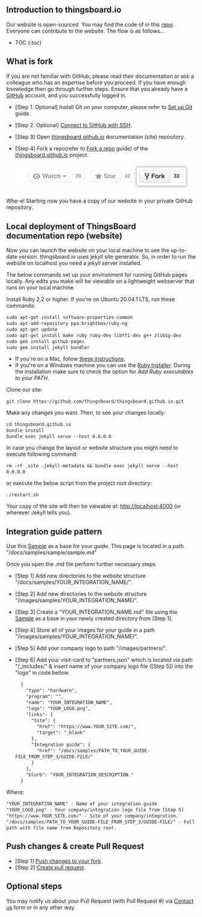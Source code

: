 ## Introduction to thingsboard.io

Our website is open-sourced. You may find the code of in this [repo](https://github.com/thingsboard/thingsboard.github.io). Everyone can contribute to the website. The flow is as follows...

* TOC
{:toc}

## What is fork

If you are not familiar with GitHub, please read their documentation or ask a colleague who has an expertise before you proceed.
If you have enough knowledge then go through further steps. Ensure that you already have a [GitHub](https://github.com/) account, and you successfully logged in.

* [Step 1. Optional] Install Git on your computer, please refer to [Set up Git](https://docs.github.com/en/github/getting-started-with-github/set-up-git) guide.
* [Step 2. Optional] [Connect to GitHub with SSH](https://docs.github.com/en/github/authenticating-to-github/connecting-to-github-with-ssh).
* [Step 3] Open [thingsboard.github.io](https://github.com/thingsboard/thingsboard.github.io) documentation (site) repository.
* [Step 4] Fork a repo(refer to [Fork a repo](https://docs.github.com/en/github/getting-started-with-github/fork-a-repo) guide) of the [thingsboard.github.io](https://github.com/thingsboard/thingsboard.github.io) project.

  ![image](/images/user-guide/fork_button.jpg)

Whe-e! Starting now you have a copy of our website in your private GitHub repository.

## Local deployment of ThingsBoard documentation repo (website)

Now you can launch the website on your local machine to see the up-to-date version.
thingsboard.io uses jekyll site generator. So, in order to run the website on localhost you need a jekyll server installed.

The below commands set up your environment for running GitHub pages locally.
Any edits you make will be viewable on a lightweight webserver that runs on your local machine.

Install Ruby 2.2 or higher. If you're on Ubuntu 20.04.1 LTS, run these commands:

	sudo apt-get install software-properties-common
	sudo apt-add-repository ppa:brightbox/ruby-ng
	sudo apt-get update
	sudo apt-get install make ruby ruby-dev libffi-dev g++ zlib1g-dev
	sudo gem install github-pages
	sudo gem install jekyll bundler

* If you're on a Mac, follow [these instructions](https://gorails.com/setup/osx/).
* If you're on a Windows machine you can use the [Ruby Installer](http://rubyinstaller.org/downloads/). During the installation make sure to check the option for *Add Ruby executables to your PATH*.

Clone our site:

	git clone https://github.com/thingsboard/thingsboard.github.io.git

Make any changes you want. Then, to see your changes locally:

	cd thingsboard.github.io
	bundle install
	bundle exec jekyll serve --host 0.0.0.0

In case you change the layout or website structure you might need to execute following command:

    rm -rf _site .jekyll-metadata && bundle exec jekyll serve --host 0.0.0.0

or execute the below script from the project root directory:

    ./restart.sh

Your copy of the site will then be viewable at: [http://localhost:4000](http://localhost:4000)
(or wherever Jekyll tells you).

## Integration guide pattern

Use this [Sample](/docs/samples/sample/sample) as a base for your guide. This page is located in a path "/docs/samples/sample/sample.md"

Once you open the .md file perform further necessary steps

* [Step 1] Add new directories to the website structure "/docs/samples/YOUR_INTEGRATION_NAME/".
* [Step 2] Add new directories to the website structure "/images/samples/YOUR_INTEGRATION_NAME/".
* [Step 3] Create a "YOUR_INTEGRATION_NAME.md" file using the [Sample](/docs/samples/sample/sample) as a base in your newly created directory from [Step 1].
* [Step 4] Store all of your images for your guide in a path "/images/samples/YOUR_INTEGRATION_NAME/".
* [Step 5] Add your company logo to path "/images/partners/".
* [Step 6] Add your visit-card to "partners.json" which is located via path "/_includes/" & insert name of your company logo file ([Step 5]) into the "logo" in code bellow.  

        {
          "type": "hardware",
          "program": "",
          "name": "YOUR_INTEGRATION_NAME",
          "logo": "YOUR_LOGO.png",
          "links": {
            "Site": {
              "href": "https://www.YOUR_SITE.com/",
              "target": "_blank"
            },
            "Integration guide": {
              "href": "/docs/samples/PATH_TO_YOUR_GUIDE-FILE_FROM_STEP_3/GUIDE-FILE/"
            }
          },
          "blurb": "YOUR_INTEGRATION_DESCRIPTION."
        }

Where:

    "YOUR_INTEGRATION_NAME" - Name of your integration guide
    "YOUR_LOGO.png" - Your company/integration logo file from [Step 5]
    "https://www.YOUR_SITE.com/" - Site of your company/integration.
    "/docs/samples/PATH_TO_YOUR_GUIDE-FILE_FROM_STEP_3/GUIDE-FILE/" - Full path with file name from Repository root.

## Push changes & create Pull Request

* [Step 1] [Push changes to your fork](/docs/user-guide/contribution/how-to-contribute/#push-changes-to-your-fork).
* [Step 2] [Create pull request](/docs/user-guide/contribution/how-to-contribute/#create-pull-request).

## Optional steps

You may notify us about your Pull Request (with Pull Request #) via [Contact us](/docs/contact-us/) form or in any other way.
